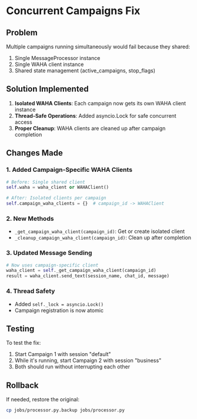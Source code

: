 # Concurrent Campaigns Fix

## Problem
Multiple campaigns running simultaneously would fail because they shared:
1. Single MessageProcessor instance
2. Single WAHA client instance
3. Shared state management (active_campaigns, stop_flags)

## Solution Implemented
1. **Isolated WAHA Clients**: Each campaign now gets its own WAHA client instance
2. **Thread-Safe Operations**: Added asyncio.Lock for safe concurrent access
3. **Proper Cleanup**: WAHA clients are cleaned up after campaign completion

## Changes Made

### 1. Added Campaign-Specific WAHA Clients
```python
# Before: Single shared client
self.waha = waha_client or WAHAClient()

# After: Isolated clients per campaign
self.campaign_waha_clients = {}  # campaign_id -> WAHAClient
```

### 2. New Methods
- `_get_campaign_waha_client(campaign_id)`: Get or create isolated client
- `_cleanup_campaign_waha_client(campaign_id)`: Clean up after completion

### 3. Updated Message Sending
```python
# Now uses campaign-specific client
waha_client = self._get_campaign_waha_client(campaign_id)
result = waha_client.send_text(session_name, chat_id, message)
```

### 4. Thread Safety
- Added `self._lock = asyncio.Lock()` 
- Campaign registration is now atomic

## Testing
To test the fix:
1. Start Campaign 1 with session "default"
2. While it's running, start Campaign 2 with session "business"
3. Both should run without interrupting each other

## Rollback
If needed, restore the original:
```bash
cp jobs/processor.py.backup jobs/processor.py
```